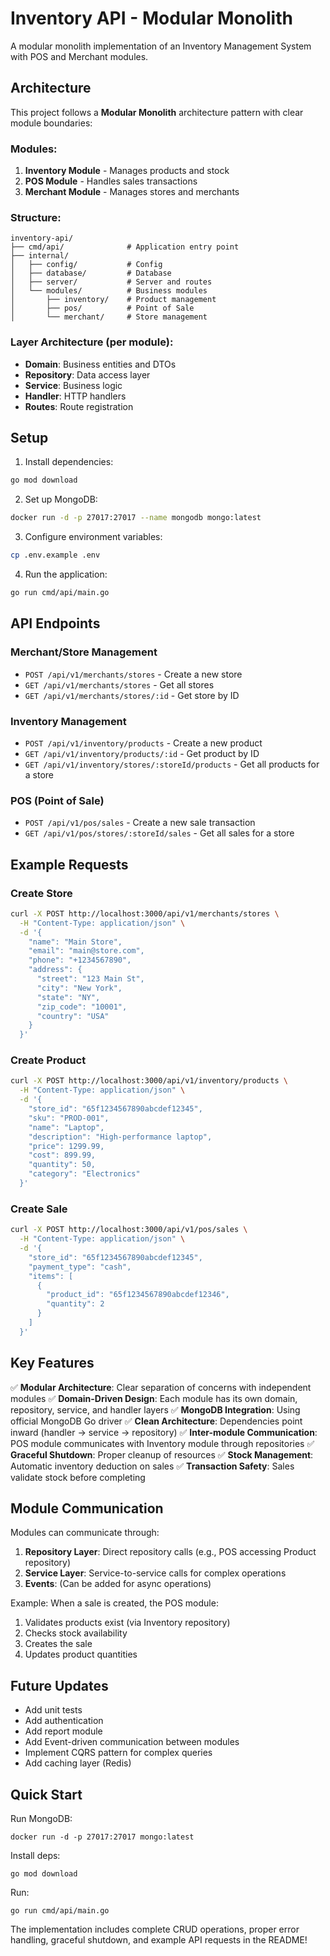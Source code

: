 # Inventory API - Modular Monolith

A modular monolith implementation of an Inventory Management System with POS and Merchant modules.

## Architecture

This project follows a **Modular Monolith** architecture pattern with clear module boundaries:

### Modules:
1. **Inventory Module** - Manages products and stock
2. **POS Module** - Handles sales transactions
3. **Merchant Module** - Manages stores and merchants

### Structure:
```
inventory-api/
├── cmd/api/              # Application entry point
├── internal/
│   ├── config/           # Config
│   ├── database/         # Database
│   ├── server/           # Server and routes
│   └── modules/          # Business modules
│       ├── inventory/    # Product management
│       ├── pos/          # Point of Sale
│       └── merchant/     # Store management
```

### Layer Architecture (per module):
- **Domain**: Business entities and DTOs
- **Repository**: Data access layer
- **Service**: Business logic
- **Handler**: HTTP handlers
- **Routes**: Route registration

## Setup

1. Install dependencies:
```bash
go mod download
```

2. Set up MongoDB:
```bash
docker run -d -p 27017:27017 --name mongodb mongo:latest
```

3. Configure environment variables:
```bash
cp .env.example .env
```

4. Run the application:
```bash
go run cmd/api/main.go
```

## API Endpoints

### Merchant/Store Management
- `POST /api/v1/merchants/stores` - Create a new store
- `GET /api/v1/merchants/stores` - Get all stores
- `GET /api/v1/merchants/stores/:id` - Get store by ID

### Inventory Management
- `POST /api/v1/inventory/products` - Create a new product
- `GET /api/v1/inventory/products/:id` - Get product by ID
- `GET /api/v1/inventory/stores/:storeId/products` - Get all products for a store

### POS (Point of Sale)
- `POST /api/v1/pos/sales` - Create a new sale transaction
- `GET /api/v1/pos/stores/:storeId/sales` - Get all sales for a store

## Example Requests

### Create Store
```bash
curl -X POST http://localhost:3000/api/v1/merchants/stores \
  -H "Content-Type: application/json" \
  -d '{
    "name": "Main Store",
    "email": "main@store.com",
    "phone": "+1234567890",
    "address": {
      "street": "123 Main St",
      "city": "New York",
      "state": "NY",
      "zip_code": "10001",
      "country": "USA"
    }
  }'
```

### Create Product
```bash
curl -X POST http://localhost:3000/api/v1/inventory/products \
  -H "Content-Type: application/json" \
  -d '{
    "store_id": "65f1234567890abcdef12345",
    "sku": "PROD-001",
    "name": "Laptop",
    "description": "High-performance laptop",
    "price": 1299.99,
    "cost": 899.99,
    "quantity": 50,
    "category": "Electronics"
  }'
```

### Create Sale
```bash
curl -X POST http://localhost:3000/api/v1/pos/sales \
  -H "Content-Type: application/json" \
  -d '{
    "store_id": "65f1234567890abcdef12345",
    "payment_type": "cash",
    "items": [
      {
        "product_id": "65f1234567890abcdef12346",
        "quantity": 2
      }
    ]
  }'
```

## Key Features

✅ **Modular Architecture**: Clear separation of concerns with independent modules
✅ **Domain-Driven Design**: Each module has its own domain, repository, service, and handler layers
✅ **MongoDB Integration**: Using official MongoDB Go driver
✅ **Clean Architecture**: Dependencies point inward (handler → service → repository)
✅ **Inter-module Communication**: POS module communicates with Inventory module through repositories
✅ **Graceful Shutdown**: Proper cleanup of resources
✅ **Stock Management**: Automatic inventory deduction on sales
✅ **Transaction Safety**: Sales validate stock before completing

## Module Communication

Modules can communicate through:
1. **Repository Layer**: Direct repository calls (e.g., POS accessing Product repository)
2. **Service Layer**: Service-to-service calls for complex operations
3. **Events**: (Can be added for async operations)

Example: When a sale is created, the POS module:
1. Validates products exist (via Inventory repository)
2. Checks stock availability
3. Creates the sale
4. Updates product quantities

## Future Updates

- Add unit tests
- Add authentication
- Add report module
- Add Event-driven communication between modules
- Implement CQRS pattern for complex queries
- Add caching layer (Redis)

## Quick Start

Run MongoDB: 

```docker run -d -p 27017:27017 mongo:latest```

Install deps: 

```go mod download```

Run: 

```go run cmd/api/main.go```

The implementation includes complete CRUD operations, proper error handling, graceful shutdown, and example API requests in the README!
